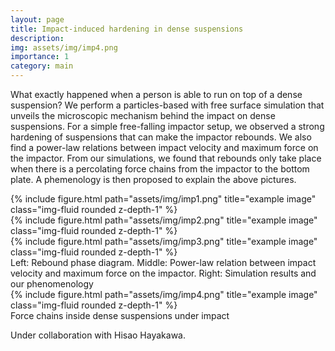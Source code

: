 ```yaml
---
layout: page
title: Impact-induced hardening in dense suspensions
description:
img: assets/img/imp4.png
importance: 1
category: main
---
```


What exactly happened when a person is able to run on top of a dense suspension? We perform a particles-based with free surface simulation that unveils the microscopic mechanism behind the impact on dense suspensions.
For a simple free-falling impactor setup, we observed a strong hardening of suspensions that can make the impactor rebounds.
We also find a power-law relations between impact velocity and maximum force on the impactor.
From our simulations, we found that rebounds only take place when there is a percolating force chains from the impactor to the bottom plate.
A phemenology is then proposed to explain the above pictures.

<div class="row">
    <div class="col-sm mt-3 mt-md-0">
        {% include figure.html path="assets/img/imp1.png" title="example image" class="img-fluid rounded z-depth-1" %}
    </div>
    <div class="col-sm mt-3 mt-md-0">
        {% include figure.html path="assets/img/imp2.png" title="example image" class="img-fluid rounded z-depth-1" %}
    </div>
    <div class="col-sm mt-3 mt-md-0">
        {% include figure.html path="assets/img/imp3.png" title="example image" class="img-fluid rounded z-depth-1" %}
    </div>
</div>
<div class="caption">
  Left: Rebound phase diagram. Middle: Power-law relation between impact velocity and maximum force on the impactor. Right: Simulation results and our phenomenology
</div>
<div class="row">
    <div class="col-sm mt-3 mt-md-0">
        {% include figure.html path="assets/img/imp4.png" title="example image" class="img-fluid rounded z-depth-1" %}
    </div>
</div>
<div class="caption">
    Force chains inside dense suspensions under impact
</div>

Under collaboration with Hisao Hayakawa.
